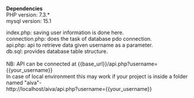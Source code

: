 <b>Dependencies</b><br>
PHP version: 7.3.*<br>
mysql version: 15.1

index.php: saving user information is done here. 
<br>
connection.php: does the task of database pdo connection.
<br>
api.php: api to retrieve data given username as a parameter.
<br>
db.sql: provides database table structure.
<br>
<br>
NB: API can be connected at {{base_url}}/api.php?username={{your_username}}
<br>
In case of local environment this may work if your project is inside a folder named "aiva"-
<br>
http://localhost/aiva/api.php?username={{your_username}}